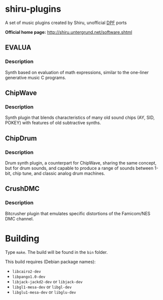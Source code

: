 # shiru-plugins

A set of music plugins created by Shiru, unofficial [DPF](https://github.com/DISTRHO/DPF) ports

**Official home page:** http://shiru.untergrund.net/software.shtml

## EVALUA

### Description

Synth based on evaluation of math expressions, similar to the one-liner generative music C programs.

## ChipWave

### Description

Synth plugin that blends characteristics of many old sound chips (AY, SID, POKEY) with features of old subtractive synths.

## ChipDrum

### Description

Drum synth plugin, a counterpart for ChipWave, sharing the same concept, but for drum sounds, and capable to produce a range of sounds between 1-bit, chip tune, and classic analog drum machines.

## CrushDMC

### Description

Bitcrusher plugin that emulates specific distortions of the Famicom/NES DMC channel.

# Building

Type `make`. The build will be found in the `bin` folder.

This build requires (Debian package names):

- `libcairo2-dev`
- `libpango1.0-dev`
- `libjack-jackd2-dev` or `libjack-dev`
- `libgl1-mesa-dev` or `libgl-dev`
- `libglu1-mesa-dev` or `libglu-dev`
